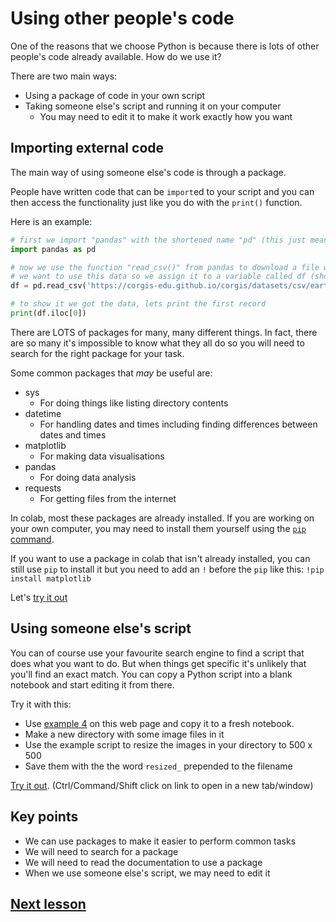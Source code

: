# Using other people's code

One of the reasons that we choose Python is because there is lots of other people's code already available. How do we use it?

There are two main ways:
- Using a package of code in your own script
- Taking someone else's script and running it on your computer
  - You may need to edit it to make it work exactly how you want

## Importing external code

The main way of using someone else's code is through a package.

People have written code that can be `import`ed to your script and you can then access the functionality just like you do with the `print()` function.

Here is an example:

```python
# first we import "pandas" with the shortened name "pd" (this just means we need to type less)
import pandas as pd

# now we use the function "read_csv()" from pandas to download a file with earthquake data in it
# we want to use this data so we assign it to a variable called df (short for dataframe, a pandas convention)
df = pd.read_csv('https://corgis-edu.github.io/corgis/datasets/csv/earthquakes/earthquakes.csv')

# to show it we got the data, lets print the first record
print(df.iloc[0])

```

There are LOTS of packages for many, many different things. In fact, there are so many it's impossible to know what they all do so you will need to search for the right package for your task.

Some common packages that _may_ be useful are:
- sys
  - For doing things like listing directory contents
- datetime
  - For handling dates and times including finding differences between dates and times
- matplotlib
  - For making data visualisations
- pandas
  - For doing data analysis
- requests
  - For getting files from the internet

In colab, most these packages are already installed. If you are working on your own computer, you may need to install them yourself using the [`pip` command](https://packaging.python.org/en/latest/tutorials/installing-packages/).

If you want to use a package in colab that isn't already installed, you can still use `pip` to install it but you need to add an `!` before the `pip` like this: `!pip install matplotlib`

Let's [try it out](http://colab.research.google.com/github/dfbr/pythonLessons/blob/main/Notebooks/externalCode.ipynb)

## Using someone else's script

You can of course use your favourite search engine to find a script that does what you want to do. But when things get specific it's unlikely that you'll find an exact match. You can copy a Python script into a blank notebook and start editing it from there. 

Try it with this:
- Use [example 4](https://medium.com/@estebanpiero/10-useful-python-scripts-for-everyday-tasks-b0d74f2ea62c) on this web page and copy it to a fresh notebook.
- Make a new directory with some image files in it
- Use the example script to resize the images in your directory to 500 x 500
- Save them with the the word `resized_` prepended to the filename

[Try it out](https://colab.research.google.com/). (Ctrl/Command/Shift click on link to open in a new tab/window)

## Key points

- We can use packages to make it easier to perform common tasks
- We will need to search for a package
- We will need to read the documentation to use a package
- When we use someone else's script, we may need to edit it

## [Next lesson](programmingErrors.md)